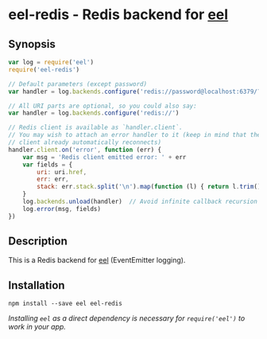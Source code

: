 # eel-redis - Redis backend for [eel][eel]

## Synopsis

```javascript
var log = require('eel')
require('eel-redis')

// Default parameters (except password)
var handler = log.backends.configure('redis://password@localhost:6379/?list=logstash')

// All URI parts are optional, so you could also say:
var handler = log.backends.configure('redis://')

// Redis client is available as `handler.client`.
// You may wish to attach an error handler to it (keep in mind that the redis
// client already automatically reconnects)
handler.client.on('error', function (err) {
	var msg = 'Redis client emitted error: ' + err
	var fields = {
		uri: uri.href,
		err: err,
		stack: err.stack.split('\n').map(function (l) { return l.trim() }),
	}
	log.backends.unload(handler)  // Avoid infinite callback recursion
	log.error(msg, fields)
})
```

## Description

This is a Redis backend for [eel][eel] (EventEmitter logging).

## Installation

`npm install --save eel eel-redis`

_Installing `eel` as a direct dependency is necessary for `require('eel')` to work in your app._

[eel]: https://github.com/BetSmartMedia/eel
